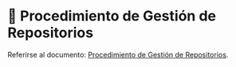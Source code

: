 # 📘 Procedimiento de Gestión de Repositorios

Referirse al documento: [Procedimiento de Gestión de Repositorios](https://github.com/LACNetNetworks/Repository-Admin/wiki/Gesti%C3%B3n-de-Repositorios).

